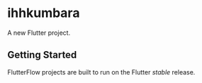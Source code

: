 # ihhkumbara

A new Flutter project.

## Getting Started

FlutterFlow projects are built to run on the Flutter _stable_ release.

